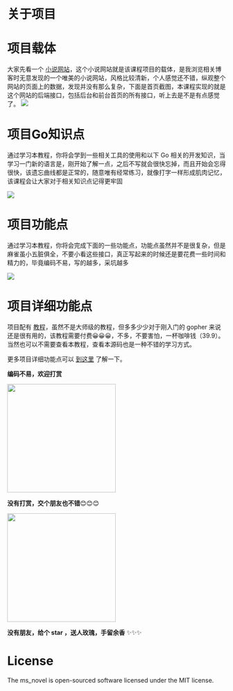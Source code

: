 # 关于项目
# 项目载体
大家先看一个 [小说网站](https://www.leixuesong.cn/)，这个小说网站就是该课程项目的载体，是我浏览相关博客时无意发现的一个唯美的小说网站，风格比较清新，个人感觉还不错，纵观整个网站的页面上的数据，发现并没有那么复杂，下面是首页截图，本课程实现的就是这个网站的后端接口，包括后台和前台首页的所有接口，听上去是不是有点感觉了。
![](https://p.pstatp.com/origin/138ea00005d67bcc46b26)

# 项目Go知识点

通过学习本教程，你将会学到一些相关工具的使用和以下 Go 相关的开发知识，当学习一门新的语言是，刚开始了解一点，之后不写就会很快忘掉，而且开始会忘得很快，该遗忘曲线都是正常的，随意唯有经常练习，就像打字一样形成肌肉记忆，该课程会让大家对于相关知识点记得更牢固

![](https://p.pstatp.com/origin/1377c0002eb14cfa1e383)

# 项目功能点
通过学习本教程，你将会完成下面的一些功能点，功能点虽然并不是很复杂，但是麻雀虽小五脏俱全，不要小看这些接口，真正写起来的时候还是要花费一些时间和精力的，毕竟编码不易，写的越多，采坑越多

![](https://p.pstatp.com/origin/137d50001526892e89a6a)

# 项目详细功能点
项目配有 [教程](https://songyaofeng.com/course/books/18)，虽然不是大师级的教程，但多多少少对于刚入门的 gopher 来说还是很有用的，该教程需要付费😀😀😀，不多，不要害怕，一杯咖啡钱（39.9）。当然也可以不需要查看本教程，查看本源码也是一种不错的学习方式。

更多项目详细功能点可以 [到这里](https://songyaofeng.com/course/books/18) 了解一下。

**编码不易，欢迎打赏**

<img src="https://img.songyaofeng.com/images/uploads/WechatIMG178.jpeg" width="250" />


**没有打赏，交个朋友也不错**😊😊😊

<img src="https://img.songyaofeng.com/images/upload37f888efaab0434e9e89ac473710572a.jpeg" width="250" />


**没有朋友，给个 star ，送人玫瑰，手留余香** ✨✨✨

# License

The ms_novel is open-sourced software licensed under the MIT license.




